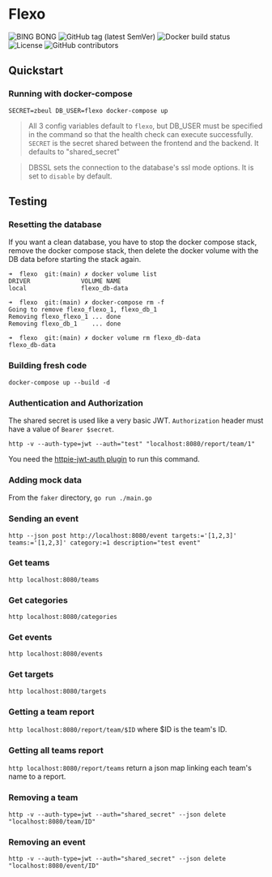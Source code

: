 # Flexo

![BING BONG](https://img.shields.io/badge/BING-BONG-red?style=plastic&logo=appveyor)
![GitHub tag (latest SemVer)](https://img.shields.io/github/v/tag/SECCDC/flexo)
![Docker build status](https://img.shields.io/github/workflow/status/SECCDC/flexo/Deploy%20Docker?label=Docker%20build&style=plastic)
![License](https://img.shields.io/badge/License-MIT-brightgreen?style=plastic)
![GitHub contributors](https://img.shields.io/github/contributors/SECCDC/flexo?style=plastic)

## Quickstart

### Running with docker-compose
`SECRET=zbeul DB_USER=flexo docker-compose up`

> All 3 config variables default to `flexo`, but DB_USER must be specified in the command so that the health check can execute successfully.
> `SECRET` is the secret shared between the frontend and the backend. It defaults to "shared_secret"

> DBSSL sets the connection to the database's ssl mode options. It is set to `disable` by default.

## Testing

### Resetting the database
If you want a clean database, you have to stop the docker compose stack, remove the docker compose stack, then delete the docker volume with the DB data before starting the stack again.

```
➜  flexo  git:(main) ✗ docker volume list
DRIVER              VOLUME NAME
local               flexo_db-data

➜  flexo  git:(main) ✗ docker-compose rm -f
Going to remove flexo_flexo_1, flexo_db_1
Removing flexo_flexo_1 ... done
Removing flexo_db_1    ... done

➜  flexo  git:(main) ✗ docker volume rm flexo_db-data
flexo_db-data
```

### Building fresh code
`docker-compose up --build -d`

### Authentication and Authorization
The shared secret is used like a very basic JWT.
`Authorization` header must have a value of `Bearer $secret`.

`http -v --auth-type=jwt --auth="test" "localhost:8080/report/team/1"`

You need the [httpie-jwt-auth plugin](https://github.com/teracyhq/httpie-jwt-auth) to run this command.

### Adding mock data
From the `faker` directory, `go run ./main.go`

### Sending an event
`http --json post http://localhost:8080/event targets:='[1,2,3]' teams:='[1,2,3]' category:=1 description="test event"`

### Get teams
`http localhost:8080/teams`

### Get categories
`http localhost:8080/categories`

### Get events
`http localhost:8080/events`

### Get targets
`http localhost:8080/targets`

### Getting a team report
`http localhost:8080/report/team/$ID` where $ID is the team's ID.

### Getting all teams report
`http localhost:8080/report/teams` return a json map linking each team's name to a report.

### Removing a team
`http -v --auth-type=jwt --auth="shared_secret" --json delete "localhost:8080/team/ID"`

### Removing an event
`http -v --auth-type=jwt --auth="shared_secret" --json delete "localhost:8080/event/ID"`
